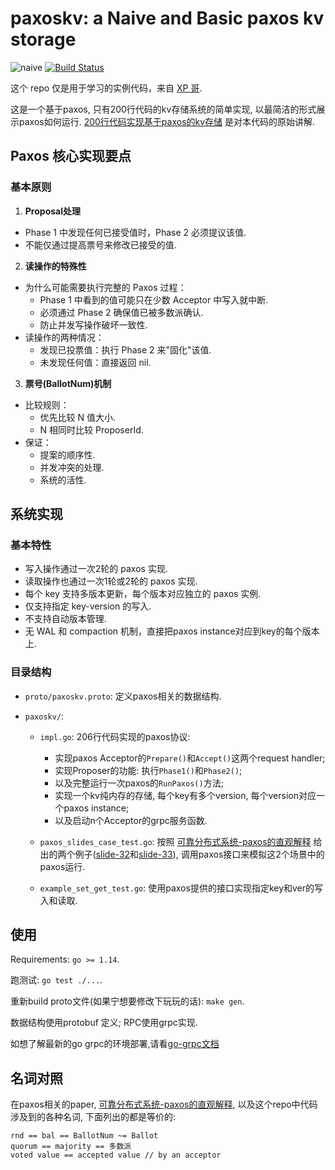 # paxoskv: a Naive and Basic paxos kv storage

![naive](https://github.com/openacid/paxoskv/workflows/test/badge.svg?branch=naive)
[![Build Status](https://travis-ci.com/openacid/paxoskv.svg?branch=naive)](https://travis-ci.com/openacid/paxoskv)

这个 repo 仅是用于学习的实例代码，来自 [XP 哥](https://github.com/openacid/paxoskv).

这是一个基于paxos, 只有200行代码的kv存储系统的简单实现, 以最简洁的形式展示paxos如何运行.
[200行代码实现基于paxos的kv存储][] 是对本代码的原始讲解.

## Paxos 核心实现要点
### 基本原则
1. **Proposal处理**
  - Phase 1 中发现任何已接受值时，Phase 2 必须提议该值.
  - 不能仅通过提高票号来修改已接受的值.

2. **读操作的特殊性**
  - 为什么可能需要执行完整的 Paxos 过程：
    - Phase 1 中看到的值可能只在少数 Acceptor 中写入就中断.
    - 必须通过 Phase 2 确保值已被多数派确认.
    - 防止并发写操作破坏一致性.
  - 读操作的两种情况：
    - 发现已投票值：执行 Phase 2 来"固化"该值.
    - 未发现任何值：直接返回 nil.

3. **票号(BallotNum)机制**
  - 比较规则：
    - 优先比较 N 值大小.
    - N 相同时比较 ProposerId.
  - 保证：
    - 提案的顺序性.
    - 并发冲突的处理.
    - 系统的活性.

## 系统实现

### 基本特性
- 写入操作通过一次2轮的 paxos 实现.
- 读取操作也通过一次1轮或2轮的 paxos 实现.
- 每个 key 支持多版本更新，每个版本对应独立的 paxos 实例.
- 仅支持指定 key-version 的写入.
- 不支持自动版本管理.
- 无 WAL 和 compaction 机制，直接把paxos instance对应到key的每个版本上.

### 目录结构

- `proto/paxoskv.proto`: 定义paxos相关的数据结构.

- `paxoskv/`:

    - `impl.go`: 206行代码实现的paxos协议:
        - 实现paxos Acceptor的`Prepare()`和`Accept()`这两个request handler;
        - 实现Proposer的功能: 执行`Phase1()`和`Phase2()`;
        - 以及完整运行一次paxos的`RunPaxos()`方法;
        - 实现一个kv纯内存的存储, 每个key有多个version, 每个version对应一个paxos instance;
        - 以及启动n个Acceptor的grpc服务函数.

    - `paxos_slides_case_test.go`: 按照 [可靠分布式系统-paxos的直观解释][] 给出的两个例子([slide-32][]和[slide-33][]), 调用paxos接口来模拟这2个场景中的paxos运行.

    - `example_set_get_test.go`: 使用paxos提供的接口实现指定key和ver的写入和读取.

## 使用

Requirements: `go >= 1.14`.

跑测试: `go test ./...`.

重新build proto文件(如果宁想要修改下玩玩的话): `make gen`.

数据结构使用protobuf 定义; RPC使用grpc实现.

如想了解最新的go grpc的环境部署,请看[go-grpc文档](https://grpc.io/docs/languages/go/quickstart/)

## 名词对照

在paxos相关的paper, [可靠分布式系统-paxos的直观解释][],
以及这个repo中代码涉及到的各种名词, 下面列出的都是等价的:

```
rnd == bal == BallotNum ~= Ballot
quorum == majority == 多数派
voted value == accepted value // by an acceptor
```


[issue]:                          https://github.com/openacid/paxoskv/issues/new/choose
[可靠分布式系统-paxos的直观解释]: https://blog.openacid.com/algo/paxos/
[200行代码实现基于paxos的kv存储]: https://blog.openacid.com/algo/paxoskv/
[slide-32]:                       https://blog.openacid.com/algo/paxos/#slide-32
[slide-33]:                       https://blog.openacid.com/algo/paxos/#slide-33
